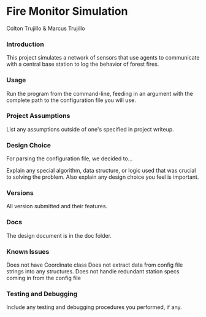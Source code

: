 # Fire Monitor Simulation

Colton Trujillo & Marcus Trujillo

### Introduction

This project simulates a network of sensors that use agents to communicate with a central base station to log
the behavior of forest fires.

### Usage

Run the program from the command-line, feeding in an argument with the complete path to the configuration file
you will use.

### Project Assumptions

List any assumptions outside of one's specified in project writeup.

### Design Choice
For parsing the configuration file, we decided to...

Explain any special algorithm, data structure, or logic used that was crucial to
solving the problem. Also explain any design choice you feel is important.

### Versions

All version submitted and their features.

### Docs

The design document is in the doc folder.

### Known Issues
Does not have Coordinate class
Does not extract data from config file strings into any structures.
Does not handle redundant station specs coming in from the config file

### Testing and Debugging

Include any testing and debugging procedures you performed, if any.
